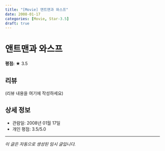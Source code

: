 ```yaml
---
title: "[Movie] 앤트맨과 와스프"
date: 2008-01-17
categories: [Movie, Star-3.5]
draft: true
---
```


# 앤트맨과 와스프

**평점:** ★ 3.5

## 리뷰

(리뷰 내용을 여기에 작성하세요)

## 상세 정보

- 관람일: 2008년 01월 17일
- 개인 평점: 3.5/5.0

---

*이 글은 자동으로 생성된 임시 글입니다.*
